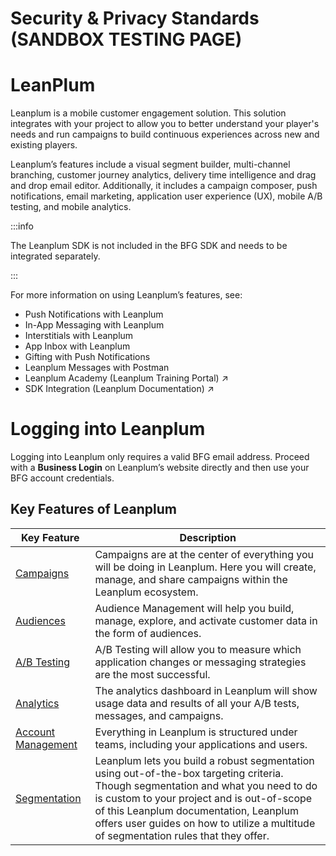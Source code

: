 # Security & Privacy Standards (SANDBOX TESTING PAGE)

# LeanPlum

Leanplum is a mobile customer engagement solution. This solution integrates with your project to allow you to better understand your player's needs and run campaigns to build continuous experiences across new and existing players.

Leanplum’s features include a visual segment builder, multi-channel branching, customer journey analytics, delivery time intelligence and drag and drop email editor. Additionally, it includes a campaign composer, push notifications, email marketing, application user experience (UX), mobile A/B testing, and mobile analytics. 

:::info

The Leanplum SDK is not included in the BFG SDK and needs to be integrated separately.

:::

For more information on using Leanplum’s features, see:

- Push Notifications with Leanplum
- In-App Messaging with Leanplum
- Interstitials with Leanplum
- App Inbox with Leanplum
- Gifting with Push Notifications
- Leanplum Messages with Postman
- Leanplum Academy (Leanplum Training Portal) :arrow_upper_right:
- SDK Integration (Leanplum Documentation) :arrow_upper_right:

# Logging into Leanplum 

Logging into Leanplum only requires a valid BFG email address. Proceed with a **Business Login** on Leanplum’s website directly and then use your BFG account credentials.

## Key Features of Leanplum 

| **Key Feature** | **Description** |
|---|---|
| [Campaigns](https://docs.leanplum.com/docs/campaigns-overview) | Campaigns are at the center of everything you will be doing in Leanplum. Here you will create, manage, and share campaigns within the Leanplum ecosystem. |
| [Audiences](https://docs.leanplum.com/docs/audience-management) | Audience Management will help you build, manage, explore, and activate customer data in the form of audiences. |
| [A/B Testing](https://docs.leanplum.com/docs/ab-test-basics) | A/B Testing will allow you to measure which application changes or messaging strategies are the most successful. |
| [Analytics](https://docs.leanplum.com/docs/analytics-overview) | The analytics dashboard in Leanplum will show usage data and results of all your A/B tests, messages, and campaigns. |
| [Account Management](https://docs.leanplum.com/docs/account-and-team-settings) | Everything in Leanplum is structured under teams, including your applications and users. |
| [Segmentation](https://docs.leanplum.com/docs/segmentation-reference) | Leanplum lets you build a robust segmentation using out-of-the-box targeting criteria. Though segmentation and what you need to do is custom to your project and is out-of-scope of this Leanplum documentation, Leanplum offers user guides on how to utilize a multitude of segmentation rules that they offer. |
 
